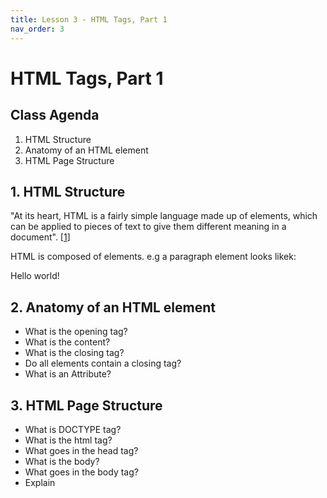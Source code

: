 ```yaml
---
title: Lesson 3 - HTML Tags, Part 1
nav_order: 3
---
```


# HTML Tags, Part 1

## Class Agenda

1. HTML Structure
2. Anatomy of an HTML element
3. HTML Page Structure

## 1. HTML Structure

"At its heart, HTML is a fairly simple language made up of elements, which can be applied to pieces of text to give them different meaning in a document". [[1](https://developer.mozilla.org/en-US/docs/Learn/HTML/Introduction_to_HTML)]

HTML is composed of elements. e.g a paragraph element looks likek:
<p>Hello world!</p>

## 2. Anatomy of an HTML element

- What is the opening tag?
- What is the content?
- What is the closing tag?
- Do all elements contain a closing tag?
- What is an Attribute?

## 3. HTML Page Structure
- What is DOCTYPE tag?
- What is the html tag?
- What goes in the head tag?
- What is the body?
- What goes in the body tag?
- Explain <title>
- Explain common meta tag usage like <meta name="description">, <meta charset="">.


# Exercise Description

- Open a webpage and look in the dev tools, and identify tags discussed above.
- Students should configure their dev environment with the following:
  - VS Code
  - [Live Server Extension](https://marketplace.visualstudio.com/items?itemName=ritwickdey.LiveServer)
  - Browser (Google Chrome)
- Pracitise creating a basic HTML page in the class
- The page should use the tags explained above

# Glossary & Terminology

- `html tag` -

---

# Homework

// TODO

# Resources

- [MDN Getting started with HTML](https://developer.mozilla.org/en-US/docs/Learn/HTML/Introduction_to_HTML/Getting_started)
- [Other types of metadata in head](https://developer.mozilla.org/en-US/docs/Learn/HTML/Introduction_to_HTML/The_head_metadata_in_HTML#other_types_of_metadata)
